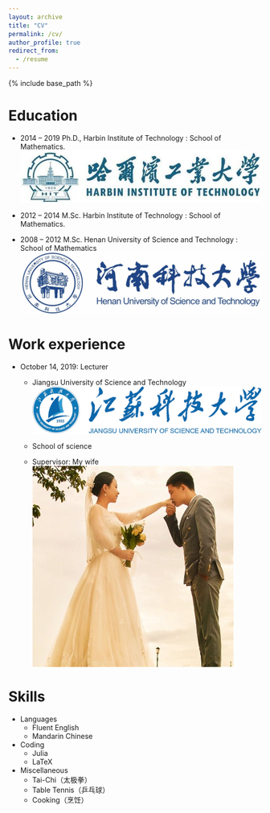 ```yaml
---
layout: archive 
title: "CV" 
permalink: /cv/ 
author_profile: true 
redirect_from: 
  - /resume 
---
```


{% include base_path %} 

Education
======

* 2014 – 2019 Ph.D., Harbin Institute of Technology : School of Mathematics.  <br/><img src='/images/hit.jpg'>

* 2012 – 2014 M.Sc. Harbin Institute of Technology : School of Mathematics.

* 2008 – 2012 M.Sc. Henan University of Science and Technology : School of Mathematics <br/><img src='/images/haust.jpg'>


Work experience
======

* October 14, 2019: Lecturer 
  * Jiangsu University of Science and Technology <br/><img src='/images/justlogo.png'>

  * School of science 
  * Supervisor: My wife <br/><img src='/images/aijunly.jpg'>

  
Skills
======
* Languages
    * Fluent English
    * Mandarin Chinese
* Coding
    * Julia
    * LaTeX
* Miscellaneous
    * Tai-Chi（太极拳）
    * Table Tennis（乒乓球）
    * Cooking（烹饪）
